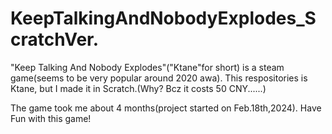 # KeepTalkingAndNobodyExplodes_ScratchVer.
"Keep Talking And Nobody Explodes"("Ktane"for short) is a steam game(seems to be very popular around 2020 awa).
This respositories is Ktane, but I made it in Scratch.(Why? Bcz it costs 50 CNY......)

The game took me about 4 months(project started on Feb.18th,2024).
Have Fun with this game!
